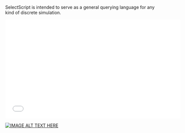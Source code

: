 SelectScript is intended to serve as a general querying language for any kind of discrete simulation.

<iframe width="560" height="315" src="//www.youtube.com/embed/XHECZDy_ctg" frameborder="0" allowfullscreen></iframe>

[![IMAGE ALT TEXT HERE](http://img.youtube.com/vi/Bk8TaOQQdZM/0.jpg)](http://www.youtube.com/watch?v=Bk8TaOQQdZM)